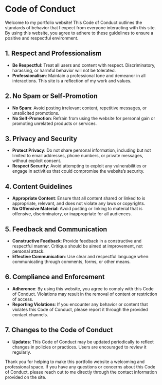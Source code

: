 # Code of Conduct

Welcome to my portfolio website! This Code of Conduct outlines the standards of behavior that I expect from everyone interacting with this site. By using this website, you agree to adhere to these guidelines to ensure a positive and respectful environment.

## 1. Respect and Professionalism

- **Be Respectful**: Treat all users and content with respect. Discriminatory, harassing, or harmful behavior will not be tolerated.
- **Professionalism**: Maintain a professional tone and demeanor in all interactions. This site is a reflection of my work and values.

## 2. No Spam or Self-Promotion

- **No Spam**: Avoid posting irrelevant content, repetitive messages, or unsolicited promotions.
- **No Self-Promotion**: Refrain from using the website for personal gain or promoting unrelated products or services.

## 3. Privacy and Security

- **Protect Privacy**: Do not share personal information, including but not limited to email addresses, phone numbers, or private messages, without explicit consent.
- **Respect Security**: Avoid attempting to exploit any vulnerabilities or engage in activities that could compromise the website’s security.

## 4. Content Guidelines

- **Appropriate Content**: Ensure that all content shared or linked to is appropriate, relevant, and does not violate any laws or copyrights.
- **No Offensive Material**: Avoid posting or linking to material that is offensive, discriminatory, or inappropriate for all audiences.

## 5. Feedback and Communication

- **Constructive Feedback**: Provide feedback in a constructive and respectful manner. Critique should be aimed at improvement, not personal attack.
- **Effective Communication**: Use clear and respectful language when communicating through comments, forms, or other means.

## 6. Compliance and Enforcement

- **Adherence**: By using this website, you agree to comply with this Code of Conduct. Violations may result in the removal of content or restriction of access.
- **Reporting Violations**: If you encounter any behavior or content that violates this Code of Conduct, please report it through the provided contact channels.

## 7. Changes to the Code of Conduct

- **Updates**: This Code of Conduct may be updated periodically to reflect changes in policies or practices. Users are encouraged to review it regularly.

Thank you for helping to make this portfolio website a welcoming and professional space. If you have any questions or concerns about this Code of Conduct, please reach out to me directly through the contact information provided on the site.
